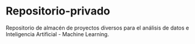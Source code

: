 # Repositorio-privado
Repositorio de almacén de proyectos diversos para el análisis de datos e Inteligencia Artificial - Machine Learning.

